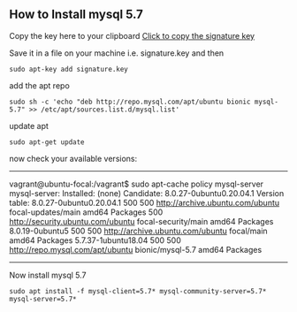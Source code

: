 ## How to Install mysql 5.7
Copy the key here to your clipboard
[Click to copy the signature key](https://dev.mysql.com/doc/refman/5.7/en/checking-gpg-signature.html)

Save it in a file on your machine i.e. signature.key and then

	sudo apt-key add signature.key

add the apt repo

	sudo sh -c 'echo "deb http://repo.mysql.com/apt/ubuntu bionic mysql-5.7" >> /etc/apt/sources.list.d/mysql.list'

update apt

	sudo apt-get update

now check your available versions:
___
vagrant@ubuntu-focal:/vagrant$ sudo apt-cache policy mysql-server
mysql-server:
  Installed: (none)
  Candidate: 8.0.27-0ubuntu0.20.04.1
  Version table:
     8.0.27-0ubuntu0.20.04.1 500
        500 http://archive.ubuntu.com/ubuntu focal-updates/main amd64 Packages
        500 http://security.ubuntu.com/ubuntu focal-security/main amd64 Packages
     8.0.19-0ubuntu5 500
        500 http://archive.ubuntu.com/ubuntu focal/main amd64 Packages
     5.7.37-1ubuntu18.04 500
        500 http://repo.mysql.com/apt/ubuntu bionic/mysql-5.7 amd64 Packages
___
Now install mysql 5.7

	sudo apt install -f mysql-client=5.7* mysql-community-server=5.7* mysql-server=5.7*
